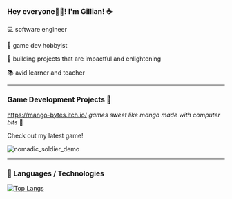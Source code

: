 ### Hey everyone👋🏽! I'm Gillian! ☕️

💻 software engineer

👾 game dev hobbyist

🚀 building projects that are impactful and enlightening

📚 avid learner and teacher

---

### Game Development Projects 👾
https://mango-bytes.itch.io/ _games sweet like mango made with computer bits_ 🥭

Check out my latest game!

![nomadic_soldier_demo](https://github.com/user-attachments/assets/cb8a9f42-8fff-4e69-8e96-7a1829b44d7b)

---

### 🧪 Languages / Technologies
[![Top Langs](https://github-readme-stats.vercel.app/api/top-langs/?username=ggacusan10&layout=compact&theme=tokyonight)](https://github.com/anuraghazra/github-readme-stats)
